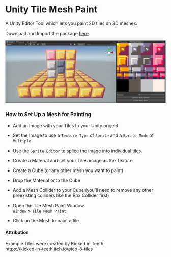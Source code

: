 # Unity Tile Mesh Paint

A Unity Editor Tool which lets you paint 2D tiles on 3D meshes. 

Download and Import the package [here](https://github.com/antonpantev/unity-tile-mesh-paint/raw/master/unity-tile-mesh-paint.unitypackage).

<img src="https://github.com/antonpantev/unity-tile-mesh-paint/raw/master/PreviewImages/ScreenShot.png">

### How to Set Up a Mesh for Painting

* Add an Image with your Tiles to your Unity project

* Set the Image to use a `Texture Type` of `Sprite` and a `Sprite Mode` of `Multiple` 

* Use the `Sprite Editor` to splice the image into individual tiles

* Create a Material and set your Tiles image as the Texture

* Create a Cube (or any other mesh you want to paint)

* Drop the Material onto the Cube

* Add a Mesh Collider to your Cube (you’ll need to remove any other preexisting colliders like the Box Collider first)

* Open the Tile Mesh Paint Window  
`Window` > `Tile Mesh Paint`

* Click on the Mesh to paint a tile

#### Attribution
Example Tiles were created by Kicked in Teeth:  
https://kicked-in-teeth.itch.io/pico-8-tiles
